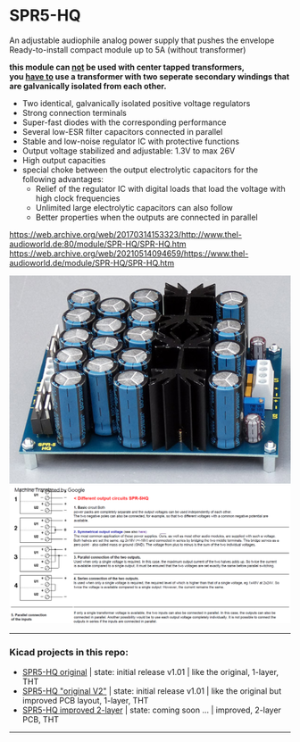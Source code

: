 # SPR5-HQ
An adjustable audiophile analog power supply that pushes the envelope  
Ready-to-install compact module up to 5A (without transformer)  
  
<strong>this module can <ins>not</ins> be used with center tapped transformers,  
you <ins>have to</ins> use a transformer with two seperate secondary windings that are galvanically isolated from each other.</strong>

* Two identical, galvanically isolated positive voltage regulators 
* Strong connection terminals 
* Super-fast diodes with the corresponding performance 
* Several low-ESR filter capacitors connected in parallel 
* Stable and low-noise regulator IC with protective functions 
* Output voltage stabilized and adjustable: 1.3V to max 26V 
* High output capacities 
* special choke between the output electrolytic capacitors for the following advantages: 
  * Relief of the regulator IC with digital loads that load the voltage with high clock frequencies 
  * Unlimited large electrolytic capacitors can also follow
  * Better properties when the outputs are connected in parallel

https://web.archive.org/web/20170314153323/http://www.thel-audioworld.de:80/module/SPR-HQ/SPR-HQ.htm  
https://web.archive.org/web/20210514094659/https://www.thel-audioworld.de/module/SPR-HQ/SPR-HQ.htm  
  
<img src="/SPR5-HQ/hardware/2SPR.jpg" />  
  
<img src="/SPR5-HQ/docs/output_variants.png" />
  
----  
### Kicad projects in this repo:  
* [SPR5-HQ original](https://github.com/analoghifi/Thel-Power-Supplies/tree/main/SPR5-HQ/hardware/KiCad/original) | state: initial release v1.01 | like the original, 1-layer, THT
* [SPR5-HQ "original V2"](https://github.com/analoghifi/Thel-Power-Supplies/tree/main/SPR5-HQ/hardware/KiCad/original%20V2) | state: initial release v1.01 | like the original but improved PCB layout, 1-layer, THT
* [SPR5-HQ improved 2-layer](https://github.com/analoghifi/Thel-Power-Supplies/tree/main/SPR5-HQ/hardware/KiCad/improved%202-layer) | state: coming soon ... | improved, 2-layer PCB, THT

----
